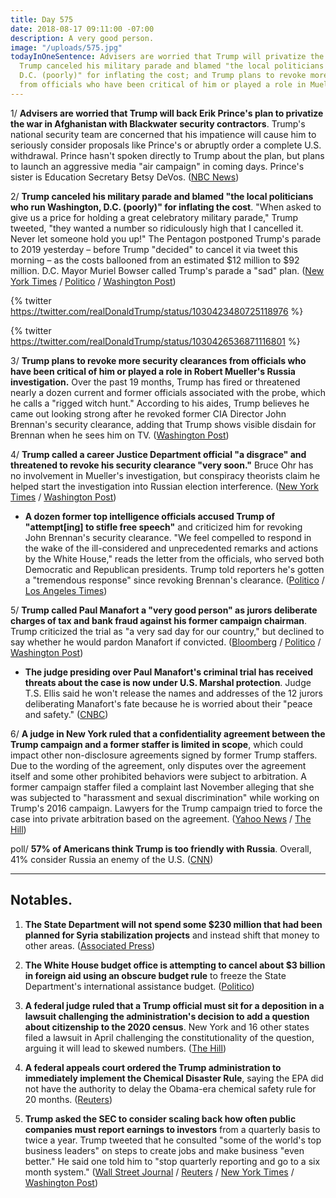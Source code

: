 ```yaml
---
title: Day 575
date: 2018-08-17 09:11:00 -07:00
description: A very good person.
image: "/uploads/575.jpg"
todayInOneSentence: Advisers are worried that Trump will privatize the war in Afghanistan;
  Trump canceled his military parade and blamed "the local politicians who run Washington,
  D.C. (poorly)" for inflating the cost; and Trump plans to revoke more security clearances
  from officials who have been critical of him or played a role in Mueller's investigation.
---
```


1/ **Advisers are worried that Trump will back Erik Prince's plan to privatize the war in Afghanistan with Blackwater security contractors**. Trump's national security team are concerned that his impatience will cause him to seriously consider proposals like Prince's or abruptly order a complete U.S. withdrawal. Prince hasn't spoken directly to Trump about the plan, but plans to launch an aggressive media "air campaign" in coming days. Prince's sister is Education Secretary Betsy DeVos. ([NBC News](https://www.nbcnews.com/news/military/officials-worry-trump-may-back-erik-prince-plan-privatize-war-n901401))

2/ **Trump canceled his military parade and blamed "the local politicians who run Washington, D.C. (poorly)" for inflating the cost**. "When asked to give us a price for holding a great celebratory military parade," Trump tweeted, "they wanted a number so ridiculously high that I cancelled it. Never let someone hold you up!" The Pentagon postponed Trump's parade to 2019  yesterday – before Trump "decided" to cancel it via tweet this morning – as the costs ballooned from an estimated $12 million to $92 million. D.C. Mayor Muriel Bowser called Trump's parade a "sad" plan. ([New York Times](https://www.nytimes.com/2018/08/17/us/politics/trump-military-parade.html) / [Politico](https://www.politico.com/story/2018/08/17/trump-cancels-military-parade-fighter-jets-783035) / [Washington Post](https://www.washingtonpost.com/politics/trump-blames-dc-officials-for-postponing-his-planned-military-parade/2018/08/17/e96687c8-a205-11e8-8e87-c869fe70a721_story.html))

{% twitter https://twitter.com/realDonaldTrump/status/1030423480725118976 %}

{% twitter https://twitter.com/realDonaldTrump/status/1030426536871116801 %}

3/ **Trump plans to revoke more security clearances from officials who have been critical of him or played a role in Robert Mueller's Russia investigation.** Over the past 19 months, Trump has fired or threatened nearly a dozen current and former officials associated with the probe, which he calls a "rigged witch hunt." According to his aides, Trump believes he came out looking strong after he revoked former CIA Director John Brennan's security clearance, adding that Trump shows visible disdain for Brennan when he sees him on TV. ([Washington Post](https://www.washingtonpost.com/politics/trump-gears-up-to-strip-more-clearances-from-officials-tied-to-russia-probe/2018/08/16/341fe418-a165-11e8-93e3-24d1703d2a7a_story.html?utm_term=.b2bca5e3e978))

4/ **Trump called a career Justice Department official "a disgrace" and threatened to revoke his security clearance "very soon."** Bruce Ohr has no involvement in Mueller's investigation, but conspiracy theorists claim he helped start the investigation into Russian election interference. ([New York Times](https://www.nytimes.com/2018/08/17/us/politics/trump-conspiracy-bruce-nellie-ohr.html) / [Washington Post](https://www.washingtonpost.com/politics/former-intelligence-officials-rebuke-trump-for-pulling-brennans-security-clearance/2018/08/17/ea8382f2-a20d-11e8-8e87-c869fe70a721_story.html))

* **A dozen former top intelligence officials accused Trump of "attempt\[ing\] to stifle free speech"** and criticized him for revoking John Brennan's security clearance. "We feel compelled to respond in the wake of the ill-considered and unprecedented remarks and actions by the White House," reads the letter from the officials, who served both Democratic and Republican presidents. Trump told reporters he's gotten a "tremendous response" since revoking Brennan's clearance. ([Politico](https://www.politico.com/story/2018/08/16/trump-brennan-intelligence-officials-criticism-782898) / [Los Angeles Times](http://www.latimes.com/politics/la-na-pol-trump-intel-chiefs-20180816-story.html))

5/ **Trump called Paul Manafort a "very good person" as jurors deliberate charges of tax and bank fraud against his former campaign chairman**. Trump criticized the trial as "a very sad day for our country," but declined to say whether he would pardon Manafort if convicted. ([Bloomberg](https://www.bloomberg.com/news/articles/2018-08-17/trump-calls-manafort-good-person-and-criticizes-fraud-trial) / [Politico](https://www.politico.com/story/2018/08/17/paul-manafort-trial-trump-pardon-783133) / [Washington Post](https://www.washingtonpost.com/local/jury-begins-deliberations-in-paul-manaforts-tax--and-bank-fraud-trial/2018/08/16/d2b0f486-a170-11e8-8e87-c869fe70a721_story.html))

* **The judge presiding over Paul Manafort's criminal trial has received threats about the case is now under U.S. Marshal protection**. Judge T.S. Ellis said he won't release the names and addresses of the 12 jurors deliberating Manafort's fate because he is worried about their "peace and safety." ([CNBC](https://www.cnbc.com/2018/08/17/judge-in-paul-manafort-trial-said-hes-been-threatened.html))

6/ **A judge in New York ruled that a confidentiality agreement between the Trump campaign and a former staffer is limited in scope**, which could impact other non-disclosure agreements signed by former Trump staffers. Due to the wording of the agreement, only disputes over the agreement itself and some other prohibited behaviors were subject to arbitration. A former campaign staffer filed a complaint last November alleging that she was subjected to "harassment and sexual discrimination" while working on Trump's 2016 campaign. Lawyers for the Trump campaign tried to force the case into private arbitration based on the agreement. ([Yahoo News](https://www.yahoo.com/news/judge-says-trump-campaign-screwed-wording-confidentiality-agreements-025613573.html) / [The Hill](http://thehill.com/homenews/administration/402356-judge-rules-white-house-confidentiality-agreement-is-limited-in-scope))

poll/ **57% of Americans think Trump is too friendly with Russia**. Overall, 41% consider Russia an enemy of the U.S. ([CNN](https://www.cnn.com/2018/08/17/politics/cnn-poll-trump-russia-enemy/index.html))

---

## Notables.

1. **The State Department will not spend some $230 million that had been planned for Syria stabilization projects** and instead shift that money to other areas. ([Associated Press](https://apnews.com/31eaa3ca51ed480f90ef6363156b710e))

2. **The White House budget office is attempting to cancel about $3 billion in foreign aid using an obscure budget rule** to freeze the State Department's international assistance budget. ([Politico](https://www.politico.com/story/2018/08/17/white-house-cut-foreign-aid-money-743481))

3. **A federal judge ruled that a Trump official must sit for a deposition in a lawsuit challenging the administration's decision to add a question about citizenship to the 2020 census**. New York and 16 other states filed a lawsuit in April challenging the constitutionality of the question, arguing it will lead to skewed numbers. ([The Hill](http://thehill.com/regulation/court-battles/402361-judge-rules-trump-official-can-be-deposed-over-census-citizenship))

4. **A federal appeals court ordered the Trump administration to immediately implement the Chemical Disaster Rule**, saying the EPA did not have the authority to delay the Obama-era chemical safety rule for 20 months. ([Reuters](https://www.reuters.com/article/us-usa-court-chemicals-safety/u-s-court-orders-trump-administration-to-enforce-chemical-safety-rule-idUSKBN1L222W))

5. **Trump asked the SEC to consider scaling back how often public companies must report earnings to investors** from a quarterly basis to twice a year. Trump tweeted that he consulted "some of the world's top business leaders" on steps to create jobs and make business "even better." He said one told him to "stop quarterly reporting and go to a six month system." ([Wall Street Journal](https://www.wsj.com/articles/trump-directs-sec-to-study-six-month-reporting-for-public-companies-1534507058) / [Reuters](https://www.reuters.com/article/us-usa-sec-trump/sec-asked-to-study-six-month-filing-system-for-companies-trump-idUSKBN1L217G) / [New York Times](https://www.nytimes.com/2018/08/17/business/dealbook/trump-quarterly-earnings.html) / [Washington Post](https://www.washingtonpost.com/business/2018/08/17/trump-calls-regulators-consider-changing-how-often-companies-report-earnings/))
